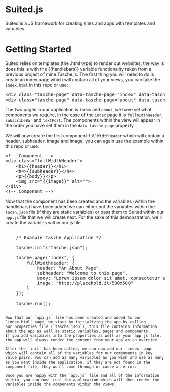 # Suited.js
Suited is a JS framework for creating sites and apps with templates and variables.

# Getting Started
Suited relies on templates (the .html type) to render out websites, the way is does this is with the {{handlebars}} 
variable functionality taken from a previous project of mine Tasche.js. The first thing you will need to do is create
an index page which will contain all of your views, you can take the <code>index.html</code> in this repo or use:

<pre>
&lt;div class=&quot;tasche-page&quot; data-tasche-page=&quot;index&quot; data-tasche-require=&quot;fullWidthHeader, subscribeBar, textPost&quot;&gt;&lt;/div&gt;
&lt;div class=&quot;tasche-page&quot; data-tasche-page=&quot;about&quot; data-tasche-require=&quot;fullWidthHeader, textPost&quot;&gt;&lt;/div&gt;
</pre>

The two pages in our application is `index` and `about`, we have set what components we require, in the case of the `index` page
it is `fullWidthHeader`, `subscribeBar` and `textPost`. The components within the view will appear in the order you have set them in the
`data-tasche-page` property. 

We will now create the first component `fullWidthHeader` which will contain a header, subheader, image and image, you can again use the 
example within this repo or use: 

<pre>
&lt;!-- Component --&gt;
&lt;div class=&quot;fullWidthHeader&quot;&gt;
	&lt;h1&gt;{{header}}&lt;/h1&gt;
	&lt;h4&gt;{{subheader}}&lt;/h4&gt;
	&lt;p&gt;{{body}}&lt;/p&gt;
	&lt;img src=&quot;{{image}}&quot; alt=&quot;&quot;&gt;
&lt;/div&gt;
&lt;!-- Component --&gt;
</pre>

Now that the component has been created and the variables (within the handlebars) have been added we can either put the variables within
the `tucan.json` file (if they are static variables) or pass them to Suited within our `app.js` file that we will create next. For the sake
of this demonstration, we'll create the variables within our js file.

<pre>
	
	/* Example Tasche Application */

	tasche.init("tasche.json");

	tasche.page("index", {
		fullWidthHeader: {
			header: "An About Page",
			subheader: "Welcome to this page",
			body: "Lorem ipsum dolor sit amet, consectetur adipisicing elit sint quasi explicabo!",
			image: "http://placehold.it/500x500"
		}
	});

	tasche.run();
	</pre>
	
	Now that our `app.js` file has been created and added to our `index.html` page, we start by initializing the app by calling
	our properties file (`tasche.json`), this file contains information about the app as well as static variables, pages and components.
	If you add variables into the properties as well as your app js file, the app will always render the content from your app as an override.
	
	After the `init` has been called, we can now add our `index` page which will contain all of the variables for our components in key
	value pairs. You can add as many variables as you wish and use as many as you want inside the application, if they are not found in the 
	component file, they won't come through or cause an error. 
	
	Once you are happy with the `app.js` file and all of the information within, you can now `run` the application which will then render the 
	variables inside the components within the views!
